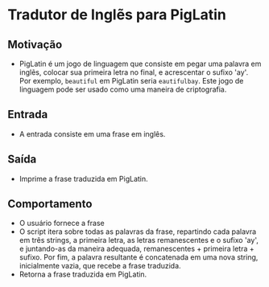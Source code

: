 # Tradutor de Inglẽs para PigLatin

## Motivação

- PigLatin é um jogo de linguagem que consiste em pegar uma palavra em inglẽs, colocar sua primeira letra no final, e acrescentar o sufixo 'ay'. Por exemplo, `beautiful` em PigLatin seria `eautifulbay`. Este jogo de linguagem pode ser usado como uma maneira de criptografia.

## Entrada

- A entrada consiste em uma frase em inglês.

## Saída

- Imprime a frase traduzida em PigLatin.

## Comportamento

- O usuário fornece a frase
- O script itera sobre todas as palavras da frase, repartindo cada palavra em três strings, a primeira letra, as letras remanescentes e o sufixo 'ay', e juntando-as da maneira adequada, remanescentes + primeira letra + sufixo. Por fim, a palavra resultante é concatenada em uma nova string, inicialmente vazia, que recebe a frase traduzida. 
- Retorna a frase traduzida em PigLatin.